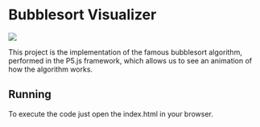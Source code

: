 # Bubblesort Visualizer

![](result.gif)

This project is the implementation of the famous bubblesort algorithm, performed in the P5.js framework, which allows us to see an animation of how the algorithm works.

## Running
To execute the code just open the index.html in your browser.
